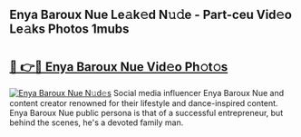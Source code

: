 ## Enya Baroux Nue Le𝚊k𝚎d N𝚞𝚍e - Part-ceu Vid𝚎o Le𝚊ks Photos 1mubs

# <h2><a href="http://fb9vap3.evod.top/?m=Enya+Baroux+Nue">🔗 👉🔴 Enya Baroux Nue Vid𝚎o Ph𝚘t𝚘s</a></h2>

[![Enya Baroux Nue N𝚞d𝚎s](https://i.imgur.com/8V9OHl7.gif)](http://fb9vap3.evod.top/?m=Enya+Baroux+Nue)
Social media influencer Enya Baroux Nue and content creator renowned for their lifestyle and dance-inspired content. Enya Baroux Nue public persona is that of a successful entrepreneur, but behind the scenes, he's a devoted family man. 
